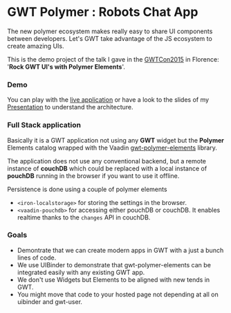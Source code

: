 # GWT Polymer : Robots Chat App


The new polymer ecosystem makes really easy to share UI components between developers. Let's GWT take advantage of the JS ecosystem to create amazing UIs.

This is the demo project of the talk I gave in the [GWTCon2015](http://www.gwtcon.org/) in Florence: '**Rock GWT UI's with Polymer Elements**'.

### Demo

You can play with the [live application](http://manolo.github.io/gwt-polymer-chat-app/demo/) or have a look to the slides of my [Presentation](http://www.slideshare.net/dodotis/rock-gwt-uis-with-polymer-elements) to understand the architecture.

### Full Stack application

Basically it is a GWT application not using any **GWT** widget but the **Polymer** Elements catalog wrapped with the Vaadin [gwt-polymer-elements](https://github.com/vaadin/gwt-polymer-elements) library.

The application does not use any conventional backend, but a remote instance of **couchDB** which could be replaced with a local instance of **pouchDB** running in the browser if you want to use it offline.

Persistence is done using a couple of polymer elements

 - `<iron-localstorage>` for storing the settings in the browser.
 - `<vaadin-pouchdb>` for accessing either pouchDB or couchDB. It enables realtime thanks to the `changes` API in couchDB.

### Goals

- Demontrate that we can create modern apps in GWT with a just a bunch lines of code.
- We use UIBinder to demonstrate that gwt-polymer-elements can be integrated easily with any existing GWT app.
- We don't use Widgets but Elements to be aligned with new tends in GWT.
- You might move that code to your hosted page not depending at all on uibinder and gwt-user.


